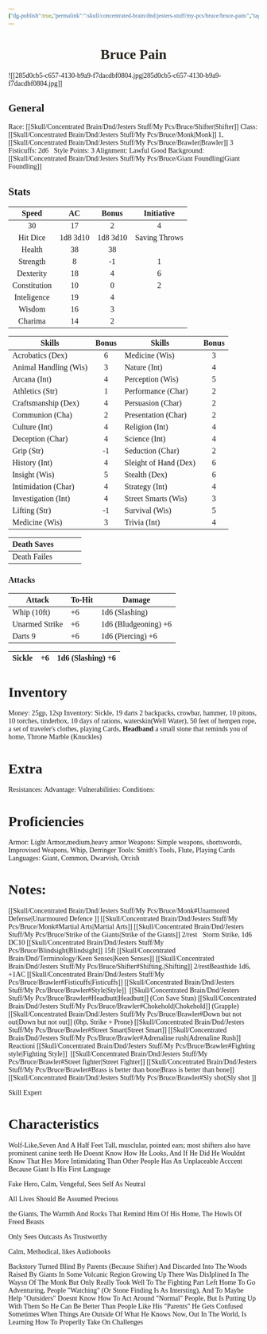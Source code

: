 ```yaml
---
{"dg-publish":true,"permalink":"/skull/concentrated-brain/dnd/jesters-stuff/my-pcs/bruce/bruce-pain/","tags":["Tagless","Bruce"],"noteIcon":""}
---
```


<style id="Force_Custom_Fonts" type="text/css">@font-face{font-style:normal;font-family:"Merriweather";src:local("Merriweather")}@font-face{font-style:bolder;font-family:"Merriweather";src:local("Merriweather")}@font-face{font-style:normal;font-family:"Merriweather";src:local("Merriweather");unicode-range:U+0-FF,U+2E80-9FFF,U+F900-FAFF,U+FE30-FE4F,U+20000-2FA1F}@font-face{font-style:bolder;font-family:"Merriweather";src:local("Merriweather");unicode-range:U+0-FF,U+2E80-9FFF,U+F900-FAFF,U+FE30-FE4F,U+20000-2FA1F}@font-face{font-style:normal;font-family:"Merriweather";src:local("Merriweather");unicode-range:U+0-FF}@font-face{font-style:bolder;font-family:"Merriweather";src:local("Merriweather");unicode-range:U+0-FF}:not(pre):not(code):not(textarea):not(tt):not(kbd):not(samp):not(var){font-family:"Merriweather"!important}pre,code,textarea,tt,kbd,samp,var{font-family:monospace!important}pre *,code *,textarea *,tt *,kbd *,samp *,var *{font-family:monospace!important}</style>


# <center><span style="color:#2A251D">Bruce Pain</span></center>
![[285d0cb5-c657-4130-b9a9-f7dacdbf0804.jpg\|285d0cb5-c657-4130-b9a9-f7dacdbf0804.jpg]]



## General
 Race:  [[Skull/Concentrated Brain/Dnd/Jesters Stuff/My Pcs/Bruce/Shifter\|Shifter]]
 Class:  [[Skull/Concentrated Brain/Dnd/Jesters Stuff/My Pcs/Bruce/Monk\|Monk]] 1, [[Skull/Concentrated Brain/Dnd/Jesters Stuff/My Pcs/Bruce/Brawler\|Brawler]] 3
​    ​‍​    ​‍Fisticuffs: 2d6
​    ​‍​    ​‍Style Points: 3
 Alignment: Lawful Good
 Background: [[Skull/Concentrated Brain/Dnd/Jesters Stuff/My Pcs/Bruce/Giant Foundling\|Giant Foundling]]


## Stats

|    Speed     |    AC    |  Bonus   |  Initiative   |
| :----------: | :------: | :------: | :-----------: |
|      30      |    17    |    2     |       4       |
|   Hit Dice   | 1d8 3d10 | 1d8 3d10 | Saving Throws |
|    Health    |    38    |    38    |               |
|   Strength   |    8     |    -1    |       1       |
|  Dexterity   |    18    |    4     |       6       |
| Constitution |    10    |    0     |       2       |
| Inteligence  |    19    |    4     |               |
|    Wisdom    |    16    |    3     |               |
|   Charima    |    14    |    2     |               |

| Skills                | Bonus | Skills                | Bonus |
| --------------------- | :---: | --------------------- | :---: |
| Acrobatics (Dex)      |   6   | Medicine (Wis)        |   3   |
| Animal Handling (Wis) |   3   | Nature (Int)          |   4   |
| Arcana (Int)          |   4   | Perception (Wis)      |   5   |
| Athletics (Str)       |   1   | Performance (Char)    |   2   |
| Craftsmanship (Dex)   |   4   | Persuasion (Char)     |   2   |
| Communion (Cha)       |   2   | Presentation (Char)   |   2   |
| Culture (Int)         |   4   | Religion (Int)        |   4   |
| Deception (Char)      |   4   | Science (Int)         |   4   |
| Grip (Str)            |  -1   | Seduction (Char)      |   2   |
| History (Int)         |   4   | Sleight of Hand (Dex) |   6   |
| Insight (Wis)         |   5   | Stealth (Dex)         |   6   |
| Intimidation (Char)   |   4   | Strategy (Int)        |   4   |
| Investigation (Int)   |   4   | Street Smarts (Wis)   |   3   |
| Lifting (Str)         |  -1   | Survival (Wis)        |   5   |
| Medicine (Wis)        |   3   | Trivia (Int)          |   4   |

| Death Saves  |     |     |     |
| ------------ | --- | --- | --- |
| Death Failes |     |     |     |
### Attacks

| Attack         | To-Hit | Damage               |
| -------------- | ------ | -------------------- |
| Whip (10ft)    | +6     | 1d6 (Slashing)       |
| Unarmed Strike | +6     | 1d6 (Bludgeoning) +6 |
| Darts 9        | +6     | 1d6 (Piercing) +6    |

| Sickle | +6  | 1d6 (Slashing) +6 |
| ------ | --- | ----------------- |
# Inventory

Money: 25gp, 12sp
Inventory:  Sickle, 19 darts
2 backpacks, crowbar, hammer, 10 pitons, 10 torches, tinderbox, 10 days of rations, waterskin(Well Water), 50 feet of hempen rope, a set of traveler's clothes, playing Cards, **Headband**
a small stone that reminds you of home, Throne Marble (Knuckles)

# Extra
Resistances: 
Advantage: 
Vulnerabilities: 
Conditions: 
  

# Proficiencies
		
Armor:  Light Armor,medium,heavy armor
Weapons: Simple weapons, shortswords, Improvised Weapons, Whip, Derringer 
Tools: Smith's Tools, Flute, Playing Cards
Languages: Giant, Common, Dwarvish, Orcish

# Notes: 

[[Skull/Concentrated Brain/Dnd/Jesters Stuff/My Pcs/Bruce/Monk#Unarmored Defense\|Unarmoured Defence ]]
[[Skull/Concentrated Brain/Dnd/Jesters Stuff/My Pcs/Bruce/Monk#Martial Arts\|Martial Arts]]
[[Skull/Concentrated Brain/Dnd/Jesters Stuff/My Pcs/Bruce/Strike of the Giants\|Strike of the Giants]] 2/rest
​    ​‍​    ​‍Storm Strike, 1d6 DC10
[[Skull/Concentrated Brain/Dnd/Jesters Stuff/My Pcs/Bruce/Blindsight\|Blindsight]] 15ft
[[Skull/Concentrated Brain/Dnd/Terminology/Keen Senses\|Keen Senses]]
[[Skull/Concentrated Brain/Dnd/Jesters Stuff/My Pcs/Bruce/Shifter#Shifting.\|Shifting]] 2/rest
​    ​‍​    ​‍Beasthide 1d6, +1AC
[[Skull/Concentrated Brain/Dnd/Jesters Stuff/My Pcs/Bruce/Brawler#Fisticuffs\|Fisticuffs]]
[[Skull/Concentrated Brain/Dnd/Jesters Stuff/My Pcs/Bruce/Brawler#Style\|Style]]
​​    ​‍​    [[Skull/Concentrated Brain/Dnd/Jesters Stuff/My Pcs/Bruce/Brawler#Headbutt\|Headbutt]] (Con Save Stun)
     ​‍​   [[Skull/Concentrated Brain/Dnd/Jesters Stuff/My Pcs/Bruce/Brawler#Chokehold\|Chokehold]] (Grapple)
    ​‍​    [[Skull/Concentrated Brain/Dnd/Jesters Stuff/My Pcs/Bruce/Brawler#Down but not out\|Down but not out]] (0hp, Strike + Prone)
[[Skull/Concentrated Brain/Dnd/Jesters Stuff/My Pcs/Bruce/Brawler#Street Smart\|Street Smart]]
[[Skull/Concentrated Brain/Dnd/Jesters Stuff/My Pcs/Bruce/Brawler#Adrenaline rush\|Adrenaline Rush]] Reactioni
[[Skull/Concentrated Brain/Dnd/Jesters Stuff/My Pcs/Bruce/Brawler#Fighting style\|Fighting Style]]
    ​‍​    [[Skull/Concentrated Brain/Dnd/Jesters Stuff/My Pcs/Bruce/Brawler#Street fighter\|Street Fighter]]
[[Skull/Concentrated Brain/Dnd/Jesters Stuff/My Pcs/Bruce/Brawler#Brass is better than bone\|Brass is better than bone]]
[[Skull/Concentrated Brain/Dnd/Jesters Stuff/My Pcs/Bruce/Brawler#Sly shot\|Sly shot ]]

Skill Expert


# Characteristics 
Wolf-Like,Seven And A Half Feet Tall, musclular, pointed ears; most shifters also have prominent canine teeth
He Doesnt Know How He Looks, And If He Did He Wouldnt Know That Hes More Intimidating Than Other People
Has An Unplaceable Acccent Because Giant Is His First Language



Fake Hero, Calm, Vengeful, Sees Self As Neutral

All Lives Should Be Assumed Precious

the Giants, The Warmth And Rocks That Remind Him Of His Home, The Howls Of Freed Beasts

Only Sees Outcasts As Trustworthy


Calm, Methodical, likes Audiobooks


Backstory
Turned Blind By Parents (Because Shifter) And Discarded Into The Woods
Raised By Giants In Some Volcanic Region
Growing Up There Was DisIplined In The Waysn Of The Monk But Only Really Took Well To The Fighting Part
Left Home To Go Adventuring, People "Watching" (Or Stone Finding Is As Intersting), And To Maybe Help "Outsiders"
Doesnt Know How To Act Around "Normal" People, But Is Putting Up With Them So He Can Be Better Than People Like His "Parents"
He Gets Confused Sometimes When Things Are Outside Of What He Knows
Now, Out In The World, Is Learning How To Properlly Take On Challenges
